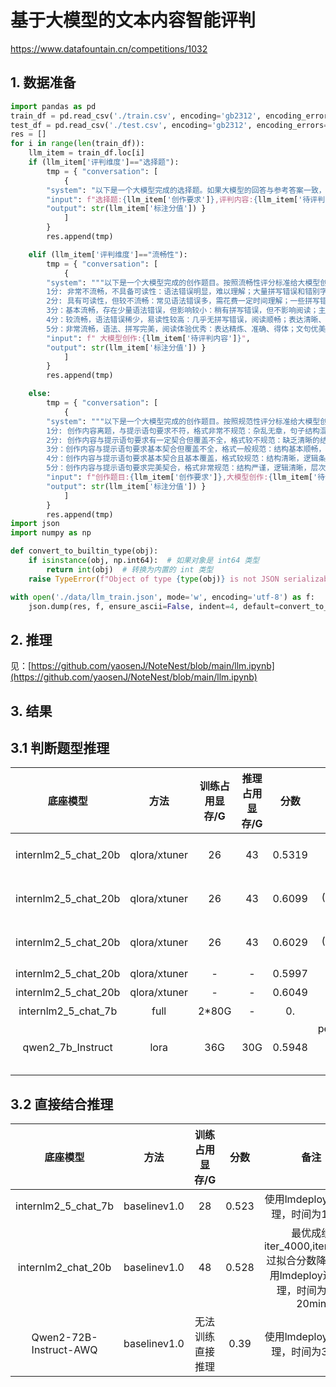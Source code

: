 # 基于大模型的文本内容智能评判
https://www.datafountain.cn/competitions/1032
## 1. 数据准备

```python
import pandas as pd
train_df = pd.read_csv('./train.csv', encoding='gb2312', encoding_errors='ignore')
test_df = pd.read_csv('./test.csv', encoding='gb2312', encoding_errors='ignore')
res = []
for i in range(len(train_df)):
    llm_item = train_df.loc[i]
    if (llm_item['评判维度']=="选择题"):
        tmp = { "conversation": [
            {
        "system": "以下是一个大模型完成的选择题。如果大模型的回答与参考答案一致，输出1；如果不一致，输出0。",
        "input": f"选择题:{llm_item['创作要求']},评判内容:{llm_item['待评判内容']}",
        "output": str(llm_item['标注分值']) }
            ]
        }
        res.append(tmp)

    elif (llm_item['评判维度']=="流畅性"):
        tmp = { "conversation": [
            {
        "system": """以下是一个大模型完成的创作题目。按照流畅性评分标准给大模型创作打分(只取1分、2分、3分、4分、5分其一)。流畅性评分标准：
        1分: 非常不流畅，不具备可读性：语法错误明显，难以理解；大量拼写错误和错别字，影响阅读；表达不清晰，难以捉摸要表达的意思。（平均每百字错误数 > 2.5个）; 
        2分: 具有可读性，但较不流畅：常见语法错误多，需花费一定时间理解；一些拼写错误和错别字，阅读中断；表达较为模糊，需用一些猜测才能明白含义。（平均每百字错误数 (2,2.5]个）;
        3分：基本流畅，存在少量语法错误，但影响较小：稍有拼写错误，但不影响阅读；主要意思表达清楚，但部分地方表述不够准确。（平均每百字错误数(1,2]个）;
        4分：较流畅，语法错误稀少，易读性较高：几乎无拼写错误，阅读顺畅；表达清晰、准确，容易理解。（平均每百字错误数(0.5,1]个）；
        5分：非常流畅，语法、拼写完美，阅读体验优秀：表达精炼、准确、得体；文句优美，行文连贯，思维严密。（平均每百字错误数[0,0.5]个）""",
        "input": f" 大模型创作:{llm_item['待评判内容']}",
        "output": str(llm_item['标注分值']) }
            ]
        }
        res.append(tmp)

    else:
        tmp = { "conversation": [
            {
        "system": """以下是一个大模型完成的创作题目。按照规范性评分标准给大模型创作打分(只取1分、2分、3分、4分、5分其一)。规范性评分标准：
        1分: 创作内容离题，与提示语句要求不符，格式非常不规范：杂乱无章，句子结构混乱，缺乏逻辑。（平均每千字错误数 > 5个）; 
        2分: 创作内容与提示语句要求有一定契合但覆盖不全，格式较不规范：缺乏清晰的结构，但基本逻辑仍能找到。（平均每千字错误数(4,5]个）;
        3分：创作内容与提示语句要求基本契合但覆盖不全，格式一般规范：结构基本顺畅，逻辑较清晰。（平均每千字错误数 (2,4]个）;
        4分：创作内容与提示语句要求基本契合且基本覆盖，格式较规范：结构清晰，逻辑条理分明。（平均每千字错误数 (1,2]个）；
        5分：创作内容与提示语句要求完美契合，格式非常规范：结构严谨，逻辑清晰，层次分明。（平均每千字错误数 [0,1]个）""",
        "input": f"创作题目:{llm_item['创作要求']},大模型创作:{llm_item['待评判内容']}",
        "output": str(llm_item['标注分值']) }
            ]
        }
        res.append(tmp)
import json
import numpy as np

def convert_to_builtin_type(obj):
    if isinstance(obj, np.int64):  # 如果对象是 int64 类型
        return int(obj)  # 转换为内置的 int 类型
    raise TypeError(f"Object of type {type(obj)} is not JSON serializable")

with open('./data/llm_train.json', mode='w', encoding='utf-8') as f:
    json.dump(res, f, ensure_ascii=False, indent=4, default=convert_to_builtin_type)
```
## 2. 推理
见：[https://github.com/yaosenJ/NoteNest/blob/main/llm.ipynb](https://github.com/yaosenJ/NoteNest/blob/main/llm.ipynb)

## 3. 结果

## 3.1 判断题型推理

|底座模型     | 方法    |训练占用显存/G| 推理占用显存/G| 分数| 备注|
| :-------: | :--------------: | :------: | :---: | :---------------: |:-----------: |
| internlm2_5_chat_20b|qlora/xtuner|26|43|0.5319|max_length = 2048 batch_size = 2 accumulative_counts=4 epoch=1 (500/7110step) max-epoch=10 lr = 2e-4 r=16 lora_alpha=32 lora_dropout=0.05 transformer原生推理 deepseed zero3|
| internlm2_5_chat_20b|qlora/xtuner|26|43|0.6099|max_length = 2048 batch_size = 2 accumulative_counts=4 epoch=2 (1000/7110step) max-epoch=10 lr = 2e-4 r=16 lora_alpha=32 lora_dropout=0.05 transformer原生推理 deepseed zero3 |
| internlm2_5_chat_20b|qlora/xtuner|26|43|0.6029|max_length = 2048 batch_size = 2 accumulative_counts=4 epoch=3 (1500/7110step) max-epoch=10 lr = 2e-4 r=16 lora_alpha=32 lora_dropout=0.05 transformer原生推理 deepseed zero3|
| internlm2_5_chat_20b|qlora/xtuner|-|-|0.5997|上面三个模型相加平均打分|
| internlm2_5_chat_20b|qlora/xtuner|-|-|0.6049|上面后两个模型相加平均打分|
| internlm2_5_chat_7b|full|2*80G|-|0.|耗时8个小时全参训练，1-10epoch效果极差，重复输出内容。|
| qwen2_7b_Instruct|lora|36G|30G|0.5948|per_device_train_batch_size=4,gradient_accumulation_steps=4,num_train_epochs=5, learning_rate=1e-4, target_modules=["q_proj", "k_proj", "v_proj", "o_proj", "gate_proj", "up_proj", "down_proj"],r=8,lora_alpha=32lora_dropout=0.1,(500/1090step)|


## 3.2 直接结合推理

|底座模型     | 方法    |训练占用显存/G| 分数| 备注|
| :-------: | :--------------: | :------: | :---------------: |:---------------: |
| internlm2_5_chat_7b |baselinev1.0|28|0.523|使用lmdeploy进行推理，时间为10min|
| internlm2_chat_20b |baselinev1.0|48|0.528|最优成绩iter_4000,iter_7200过拟合分数降低。使用lmdeploy进行推理，时间为15-20min |
| Qwen2-72B-Instruct-AWQ |baselinev1.0|无法训练直接推理|0.39|使用lmdeploy进行推理，时间为30min|

